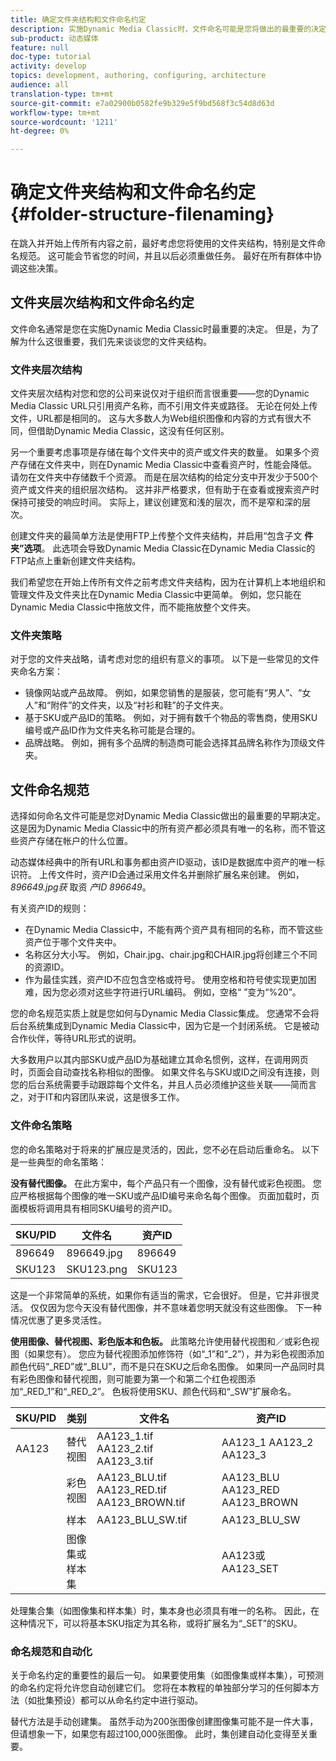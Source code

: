 ```yaml
---
title: 确定文件夹结构和文件命名约定
description: 实施Dynamic Media Classic时，文件命名可能是您将做出的最重要的决定。 文件夹结构同样重要。 了解为什么文件夹结构和文件名如此重要，可能采用何种方法。
sub-product: 动态媒体
feature: null
doc-type: tutorial
activity: develop
topics: development, authoring, configuring, architecture
audience: all
translation-type: tm+mt
source-git-commit: e7a02900b0582fe9b329e5f9bd568f3c54d8d63d
workflow-type: tm+mt
source-wordcount: '1211'
ht-degree: 0%

---
```



# 确定文件夹结构和文件命名约定 {#folder-structure-filenaming}

在跳入并开始上传所有内容之前，最好考虑您将使用的文件夹结构，特别是文件命名规范。 这可能会节省您的时间，并且以后必须重做任务。 最好在所有群体中协调这些决策。

## 文件夹层次结构和文件命名约定

文件命名通常是您在实施Dynamic Media Classic时最重要的决定。 但是，为了解为什么这很重要，我们先来谈谈您的文件夹结构。

### 文件夹层次结构

文件夹层次结构对您和您的公司来说仅对于组织而言很重要——您的Dynamic Media Classic URL只引用资产名称，而不引用文件夹或路径。 无论在何处上传文件，URL都是相同的。 这与大多数人为Web组织图像和内容的方式有很大不同，但借助Dynamic Media Classic，这没有任何区别。

另一个重要考虑事项是存储在每个文件夹中的资产或文件夹的数量。 如果多个资产存储在文件夹中，则在Dynamic Media Classic中查看资产时，性能会降低。 请勿在文件夹中存储数千个资源。 而是在层次结构的给定分支中开发少于500个资产或文件夹的组织层次结构。 这并非严格要求，但有助于在查看或搜索资产时保持可接受的响应时间。 实际上，建议创建宽和浅的层次，而不是窄和深的层次。

创建文件夹的最简单方法是使用FTP上传整个文件夹结构，并启用“包含子文 **件夹”选项**。 此选项会导致Dynamic Media Classic在Dynamic Media Classic的FTP站点上重新创建文件夹结构。

我们希望您在开始上传所有文件之前考虑文件夹结构，因为在计算机上本地组织和管理文件及文件夹比在Dynamic Media Classic中更简单。 例如，您只能在Dynamic Media Classic中拖放文件，而不能拖放整个文件夹。

### 文件夹策略

对于您的文件夹战略，请考虑对您的组织有意义的事项。 以下是一些常见的文件夹命名方案：

- 镜像网站或产品故障。 例如，如果您销售的是服装，您可能有“男人”、“女人”和“附件”的文件夹，以及“衬衫和鞋”的子文件夹。
- 基于SKU或产品ID的策略。 例如，对于拥有数千个物品的零售商，使用SKU编号或产品ID作为文件夹名称可能是合理的。
- 品牌战略。 例如，拥有多个品牌的制造商可能会选择其品牌名称作为顶级文件夹。

## 文件命名规范

选择如何命名文件可能是您对Dynamic Media Classic做出的最重要的早期决定。 这是因为Dynamic Media Classic中的所有资产都必须具有唯一的名称，而不管这些资产存储在帐户的什么位置。

动态媒体经典中的所有URL和事务都由资产ID驱动，该ID是数据库中资产的唯一标识符。 上传文件时，资产ID会通过采用文件名并删除扩展名来创建。 例如， _896649.jpg获_ 取资 _产ID 896649_。

有关资产ID的规则：

- 在Dynamic Media Classic中，不能有两个资产具有相同的名称，而不管这些资产位于哪个文件夹中。
- 名称区分大小写。 例如，Chair.jpg、chair.jpg和CHAIR.jpg将创建三个不同的资源ID。
- 作为最佳实践，资产ID不应包含空格或符号。 使用空格和符号使实现更加困难，因为您必须对这些字符进行URL编码。 例如，空格“ ”变为“%20”。

您的命名规范实质上就是您如何与Dynamic Media Classic集成。 您通常不会将后台系统集成到Dynamic Media Classic中，因为它是一个封闭系统。 它是被动合作伙伴，等待URL形式的说明。

大多数用户以其内部SKU或产品ID为基础建立其命名惯例，这样，在调用网页时，页面会自动查找名称相似的图像。 如果文件名与SKU或ID之间没有连接，则您的后台系统需要手动跟踪每个文件名，并且人员必须维护这些关联——简而言之，对于IT和内容团队来说，这是很多工作。

### 文件命名策略

您的命名策略对于将来的扩展应是灵活的，因此，您不必在启动后重命名。 以下是一些典型的命名策略：

**没有替代图像。** 在此方案中，每个产品只有一个图像，没有替代或彩色视图。 您应严格根据每个图像的唯一SKU或产品ID编号来命名每个图像。 页面加载时，页面模板将调用具有相同SKU编号的资产ID。

| SKU/PID | 文件名 | 资产ID |
| ------- | ---------- | -------- |
| 896649 | 896649.jpg | 896649 |
| SKU123 | SKU123.png | SKU123 |

这是一个非常简单的系统，如果你有适当的需求，它会很好。 但是，它并非很灵活。 仅仅因为您今天没有替代图像，并不意味着您明天就没有这些图像。 下一种情况优惠了更多灵活性。

**使用图像、替代视图、彩色版本和色板。** 此策略允许使用替代视图和／或彩色视图（如果您有）。 您应为替代视图添加修饰符（如“_1”和“_2”），并为彩色视图添加颜色代码“_RED”或“_BLU”，而不是只在SKU之后命名图像。 如果同一产品同时具有彩色图像和替代视图，则可能要为第一个和第二个红色视图添加“_RED_1”和“_RED_2”。 色板将使用SKU、颜色代码和“_SW”扩展命名。

| SKU/PID | 类别 | 文件名 | 资产ID |
| ------- | ----------------------- | ------------------------------------------- | ------------------------------- |
| AA123 | 替代视图 | AA123_1.tif AA123_2.tif AA123_3.tif | AA123_1 AA123_2 AA123_3 |
|  | 彩色视图 | AA123_BLU.tif AA123_RED.tif AA123_BROWN.tif | AA123_BLU AA123_RED AA123_BROWN |
|  | 样本 | AA123_BLU_SW.tif | AA123_BLU_SW |
|  | 图像集或样本集 |  | AA123或AA123_SET | -- |

处理集合集（如图像集和样本集）时，集本身也必须具有唯一的名称。 因此，在这种情况下，可以将基本SKU指定为其名称，或将扩展名为“_SET”的SKU。

### 命名规范和自动化

关于命名约定的重要性的最后一句。 如果要使用集（如图像集或样本集），可预测的命名约定将允许您自动创建它们。 您将在本教程的单独部分学习的任何脚本方法（如批集预设）都可以从命名约定中进行驱动。

替代方法是手动创建集。 虽然手动为200张图像创建图像集可能不是一件大事，但请想象一下，如果您有超过100,000张图像。 此时，集创建自动化变得至关重要。
